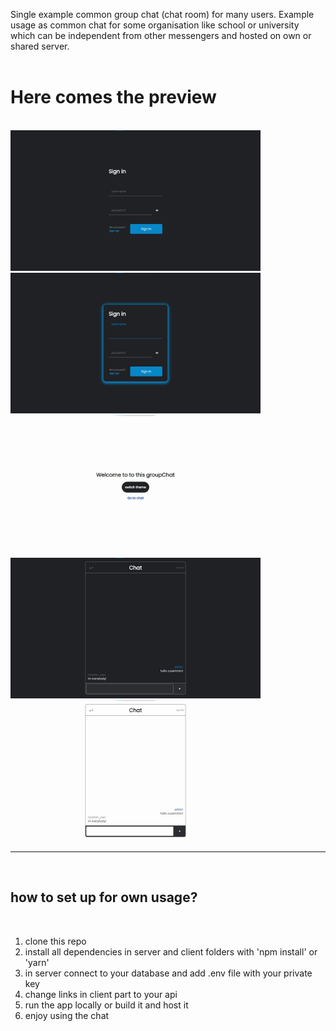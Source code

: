 Single example common group chat (chat room) for many
users. Example usage as common chat for some organisation
like school or university which can be independent from
other messengers and hosted on own or shared server.
<br/>
<br/>
<h1>Here comes the preview</h1>
<br/>
<img src="ui_preview/login.jpg" width="400px">
<br/>
<img src="ui_preview/login_active.jpg" width="400px">
<br/>
<img src="ui_preview/change_theme.jpg" width="400px">
<br/>
<img src="ui_preview/chat_dark.jpg" width="400px">
<br/>
<img src="ui_preview/chat_light.jpg" width="400px">
<br/>
<hr/>
<br/>
<h2>how to set up for own usage?</h2>
<br/>
<ol>
	<li>clone this repo</li>
	<li>install all dependencies in server and client folders with 'npm install' or 'yarn'</li>
	<li>in server connect to your database and add .env file with your private key</li>
	<li>change links in client part to your api</li>
	<li>run the app locally or build it and host it</li>
	<li>enjoy using the chat</li>
</ol>